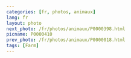 ```yaml
---
categories: [fr, photos, animaux]
lang: fr
layout: photo
next_photo: /fr/photos/animaux/P0000398.html
picname: P0000410
prev_photo: /fr/photos/animaux/P0000018.html
tags: [Farm]
---
```

